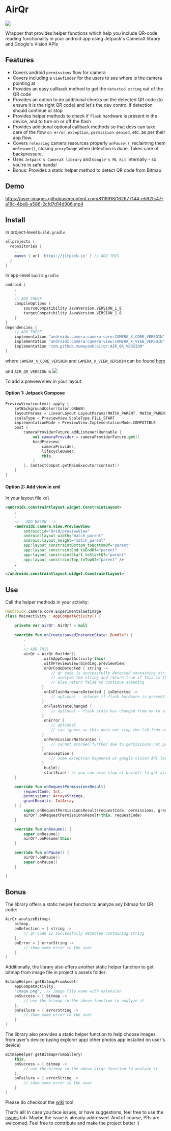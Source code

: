 # AirQr

[![](https://jitpack.io/v/mumayank/airqr.svg)](https://jitpack.io/#mumayank/airqr)

Wrapper that provides helper functions which help you include QR-code reading functionality in your android app using Jetpack's CameraX library and Google's Vision APIs

## Features
- Covers android `permissions` flow for camera
- Covers including a `viewfinder` for the users to see where is the camera pointing at
- Provides an easy callback method to get the `detected string` out of the QR code
- Provides an option to do additional checks on the detected QR code (to ensure it is the right QR code) and let's the dev control if detection should continue or stop
- Provides helper methods to check if `flash` hardware is present in the device, and to turn on or off the flash
- Provides additional optional callback methods so that devs can take care of the flow `on error`, `exception`, `permission denied`, etc. as per their app flow.
- Covers `releasing` camera resources properly `onPause()`, reclaiming them `onResume()`, closing `proxyImage` when detection is done. Takes care of backpressure.
- Uses `Jetpack's CameraX library` and `Google's ML Kit` internally - so you're in safe hands!
- Bonus: Provides a static helper method to detect QR code from Bitmap

## Demo
https://user-images.githubusercontent.com/8118918/162677144-e592fc47-a18c-4be8-a586-2cfd7d14d906.mp4

## Install

In project-level `build.gradle`
```gradle
allprojects {
  repositories {
    ...
    maven { url 'https://jitpack.io' } // ADD THIS
  }
}
```

In app-level `build.gradle`
```gradle
android {
    .
    .
    // ADD THESE
    compileOptions {
        sourceCompatibility JavaVersion.VERSION_1_8
        targetCompatibility JavaVersion.VERSION_1_8
    }
}
dependencies {
    // ADD THESE
    implementation "androidx.camera:camera-core:CAMERA_X_CORE_VERSOIN"
    implementation "androidx.camera:camera-view:CAMERA_X_VIEW_VERSOIN"
    implementation "com.github.mumayank:airqr:AIR_QR_VERSION"
}
```
where `CAMERA_X_CORE_VERSOIN` and `CAMERA_X_VIEW_VERSOIN` can be found [here](https://developer.android.com/jetpack/androidx/releases/camera)

and `AIR_QR_VERSION` is [![](https://jitpack.io/v/mumayank/airqr.svg)](https://jitpack.io/#mumayank/airqr)

To add a previewView in your layout

#### Option 1: Jetpack Compose

```kotlin
PreviewView(context).apply {
    setBackgroundColor(Color.GREEN)
    layoutParams = LinearLayout.LayoutParams(MATCH_PARENT, MATCH_PARENT)
    scaleType = PreviewView.ScaleType.FILL_START
    implementationMode = PreviewView.ImplementationMode.COMPATIBLE
    post {
        cameraProviderFuture.addListener(Runnable {
            val cameraProvider = cameraProviderFuture.get()
            bindPreview(
                cameraProvider,
                lifecycleOwner,
                this,
            )
        }, ContextCompat.getMainExecutor(context))
    }
}
```

#### Option 2: Add view in xml

In your layout file `xml`

```xml
<androidx.constraintlayout.widget.ConstraintLayout>
    .
    .
    <!-- ADD BELOW -->
    <androidx.camera.view.PreviewView
        android:id="@+id/previewView"
        android:layout_width="match_parent"
        android:layout_height="match_parent"
        app:layout_constraintBottom_toBottomOf="parent"
        app:layout_constraintEnd_toEndOf="parent"
        app:layout_constraintStart_toStartOf="parent"
        app:layout_constraintTop_toTopOf="parent" />
    .
    .
</androidx.constraintlayout.widget.ConstraintLayout>
```

## Use

Call the helper methods in your activity:
```kotlin
@androidx.camera.core.ExperimentalGetImage
class MainActivity : AppCompatActivity() {

    private var airQr: AirQr? = null                                            // ADD THIS
  
    override fun onCreate(savedInstanceState: Bundle?) {
        .
        .
        // ADD THIS
        airQr = AirQr.Builder()
                .withAppCompatActivity(this)
                .withPreviewView(binding.previewView)
                .onQrCodeDetected { string ->
                    // qr code is successfully detected containing string
                    // analyse the string and return true if this is the correct qr
                    // else return false to continue scanning
                }
                .onIsFlashHardwareDetected { isDetected ->
                    // optional - informs if flash hardware is present in the device - can show/hide flash icons on the screen
                }
                .onFlashStateChanged {
                    // optional - flash state has changed from on to off, can do something like changing the icon
                }
                .onError {
                    // optional
                    // can ignore as this does not stop the lib from analyzing the next frame
                }
                .onPermissionsNotGranted {
                    // cannot proceed further due to permissions not provided. show some error to the user
                }
                .onException {
                    // some exception happened at google vision API level, cannot proceed further. show some error to the user
                }
                .build()
                .startScan() // you can also stop at build() to get airQr instance, and later use startScan() to begin scanning - depending on your app flow
    }

    override fun onRequestPermissionsResult(
        requestCode: Int,
        permissions: Array<String>,
        grantResults: IntArray
    ) {
        super.onRequestPermissionsResult(requestCode, permissions, grantResults)
        airQr?.onRequestPermissionsResult(this, requestCode)                    // ADD THIS
    }

    override fun onResume() {
        super.onResume()
        airQr?.onResume(this)                                                   // ADD THIS
    }

    override fun onPause() {
        airQr?.onPause()                                                        // ADD THIS
        super.onPause()
    }

}
```

## Bonus

The library offers a static helper function to analyze any bitmap for QR code:

```kotlin
AirQr.analyzeBitmap(
    bitmap,
    onDetection = { string ->
        // qr code is successfully detected containing string
    },
    onError = { errorString ->
        // show some error to the user
    }
)
```

Additionally, the library also offers another static helper function to get bitmap from image file in project's assets folder:

```kotlin
BitmapHelper.getBitmapFromAsset(
    appCompatActivity,
    "image.png",  // image file name with extension
    onSuccess = { bitmap ->
        // use the bitmap in the above function to analyze it
    }, 
    onFailure = { errorString ->
        // show some error to the user
    }
)
```

The library also provides a static helper function to help choose images from user's device (using explorer app/ other photos app installed on user's device)

```kotlin
BitmapHelper.getBitmapFromGallery(
    this,
    onSuccess = { bitmap ->
        // use the bitmap in the above airqr function to analyze it
    },
    onFailure = { errorString ->
        // show some error to the user
    }
)
```

Please do checkout the [wiki](https://github.com/mumayank/airqr/wiki) too!

That's all! In case you face issues, or have suggestions, feel free to use the [issues](https://github.com/mumayank/airqr/issues) tab. Maybe the issue is already addressed. And of course, PRs are welcomed. Feel free to contribute and make the project better :)
